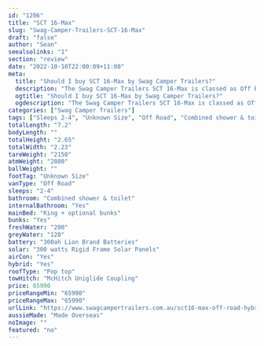 ```yaml
---
id: "1206"
title: "SCT 16-Max"
slug: "Swag-Camper-Trailers-SCT-16-Max"
draft: "false"
author: "Sean"
seealsolinks: "1"
section: "review"
date: "2022-10-10T22:00:09+11:00"
meta:
  title: "Should I buy SCT 16-Max by Swag Camper Trailers?"
  description: "The Swag Camper Trailers SCT 16-Max is classed as Off Road, and sleeps 2-4 people. It is Made Overseas and comes in at Unknown Size. It generally has Combined shower & toilet."
  ogtitle: "Should I buy SCT 16-Max by Swag Camper Trailers?"
  ogdescription: "The Swag Camper Trailers SCT 16-Max is classed as Off Road, and sleeps 2-4 people. It is Made Overseas and comes in at Unknown Size. It generally has Combined shower & toilet."
categories: ["Swag Camper Trailers"]
tags: ["Sleeps 2-4", "Unknown Size", "Off Road", "Combined shower & toilet", "Pop top", "60 - 70k", "Made Overseas"]
totalLength: "7.2"
bodyLength: ""
totalHeight: "2.65"
totalWidth: "2.23"
tareWeight: "2150"
atmWeight: "2800"
ballWeight: ""
footTag: "Unknown Size"
vanType: "Off Road"
sleeps: "2-4"
bathroom: "Combined shower & toilet"
internalBathroom: "Yes"
mainBed: "King + optional bunks"
bunks: "Yes"
freshWater: "200"
greyWater: "120"
battery: "300ah Lion Brand Batteries"
solar: "300 watts Rigid Frame Solar Panels"
airCon: "Yes"
hybrid: "Yes"
roofType: "Pop top"
towHitch: "McHitch Uniglide Coupling"
price: 65990
priceRangeMin: "65990"
priceRangeMax: "65990"
urlLink: "https://www.swagcampertrailers.com.au/sct16-max-off-road-hybrid/"
aussieMade: "Made Overseas"
noImage: ""
featured: "no"
---
```

